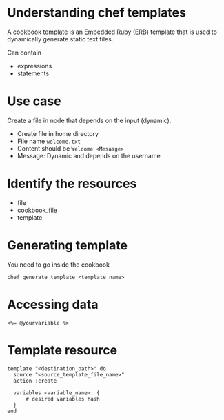 # Understanding chef templates

A cookbook template is an Embedded Ruby (ERB) template that is used to dynamically generate static text files.

Can contain

- expressions
- statements


# Use case
Create a file in node that depends on the input (dynamic). 
- Create file in home directory
- File name `welcome.txt`
- Content should be `Welcome <Mesasge>`
- Message: Dynamic and depends on the username

# Identify the resources
- file
- cookbook_file
- template

# Generating template
You need to go inside the cookbook

```
chef generate template <template_name>
```

# Accessing data
```
<%= @yourvariable %>
```

# Template resource

```
template "<destination_path>" do
  source "<source_template_file_name>"
  action :create

  variables <variable_name>: {
      # desired variables hash
  }
end
```
